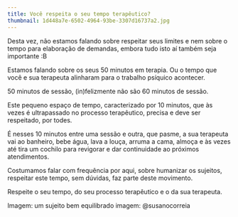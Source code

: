 ```yaml
---
title: Você respeita o seu tempo terapêutico?
thumbnail: 1d448a7e-6502-4964-93be-3307d16737a2.jpg
---
```

Desta vez, não estamos falando sobre respeitar seus limites e nem sobre o tempo para elaboração de demandas, embora tudo isto aí também seja importante :B

Estamos falando sobre os seus 50 minutos em terapia. Ou o tempo que você e sua terapeuta alinharam para o trabalho psíquico acontecer. 

50 minutos de sessão, (in)felizmente não são 60 minutos de sessão. 

Este pequeno espaço de tempo, caracterizado por 10 minutos, que às vezes é ultrapassado no processo terapêutico, precisa e deve ser respeitado, por todes.

É nesses 10 minutos entre uma sessão e outra, que pasme, a sua terapeuta vai ao banheiro, bebe água, lava a louça, arruma a cama, almoça e às vezes até tira um cochilo para revigorar e dar continuidade ao próximos atendimentos. 

Costumamos falar com frequência por aqui, sobre humanizar os sujeitos, respeitar este tempo, sem dúvidas, faz parte deste movimento.

Respeite o seu tempo, do seu processo terapêutico e o da sua terapeuta.

Imagem: um sujeito bem equilibrado imagem: @susanocorreia